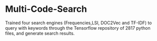 # Multi-Code-Search
Trained four search engines (Frequencies,LSI, DOC2Vec and TF-IDF) to query with keywords through the Tensorflow repository of 2817 python files, and generate search results.
